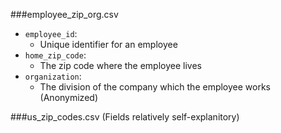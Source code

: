 ###employee_zip_org.csv

* `employee_id`: 
  * Unique identifier for an employee
* `home_zip_code`: 
  * The zip code where the employee lives
* `organization`: 
  * The division of the company which the employee works (Anonymized)

###us_zip_codes.csv
(Fields relatively self-explanitory)
